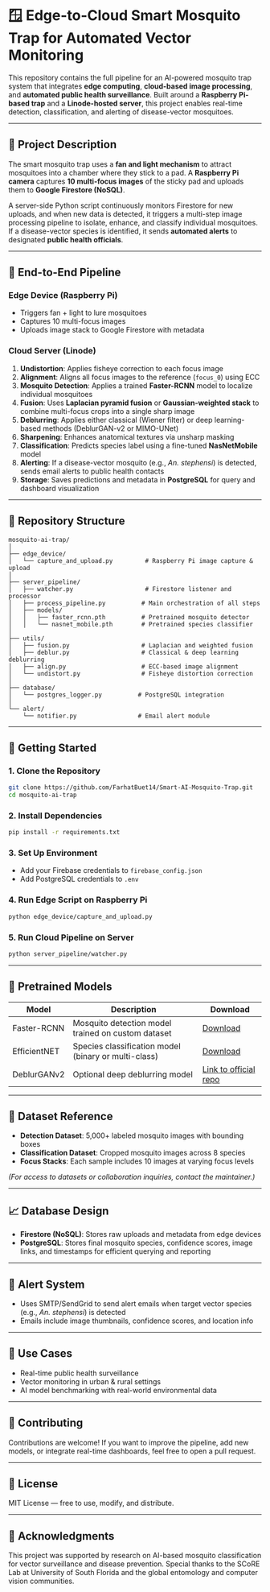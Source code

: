 # 🪟 Edge-to-Cloud Smart Mosquito Trap for Automated Vector Monitoring

This repository contains the full pipeline for an AI-powered mosquito trap system that integrates **edge computing**, **cloud-based image processing**, and **automated public health surveillance**. Built around a **Raspberry Pi-based trap** and a **Linode-hosted server**, this project enables real-time detection, classification, and alerting of disease-vector mosquitoes.

---

## 🫠 Project Description

The smart mosquito trap uses a **fan and light mechanism** to attract mosquitoes into a chamber where they stick to a pad. A **Raspberry Pi camera** captures **10 multi-focus images** of the sticky pad and uploads them to **Google Firestore (NoSQL)**.

A server-side Python script continuously monitors Firestore for new uploads, and when new data is detected, it triggers a multi-step image processing pipeline to isolate, enhance, and classify individual mosquitoes. If a disease-vector species is identified, it sends **automated alerts** to designated **public health officials**.

---

## 🔄 End-to-End Pipeline

### Edge Device (Raspberry Pi)

- Triggers fan + light to lure mosquitoes
- Captures 10 multi-focus images
- Uploads image stack to Google Firestore with metadata

### Cloud Server (Linode)

1. **Undistortion**: Applies fisheye correction to each focus image
2. **Alignment**: Aligns all focus images to the reference (`focus_0`) using ECC
3. **Mosquito Detection**: Applies a trained **Faster-RCNN** model to localize individual mosquitoes
4. **Fusion**: Uses **Laplacian pyramid fusion** or **Gaussian-weighted stack** to combine multi-focus crops into a single sharp image
5. **Deblurring**: Applies either classical (Wiener filter) or deep learning-based methods (DeblurGAN-v2 or MIMO-UNet)
6. **Sharpening**: Enhances anatomical textures via unsharp masking
7. **Classification**: Predicts species label using a fine-tuned **NasNetMobile** model
8. **Alerting**: If a disease-vector mosquito (e.g., *An. stephensi*) is detected, sends email alerts to public health contacts
9. **Storage**: Saves predictions and metadata in **PostgreSQL** for query and dashboard visualization

---

## 📁 Repository Structure

```
mosquito-ai-trap/
│
├── edge_device/
│   └── capture_and_upload.py         # Raspberry Pi image capture & upload
│
├── server_pipeline/
│   ├── watcher.py                    # Firestore listener and processor
│   ├── process_pipeline.py          # Main orchestration of all steps
│   ├── models/
│   │   ├── faster_rcnn.pth          # Pretrained mosquito detector
│   │   └── nasnet_mobile.pth        # Pretrained species classifier
│
├── utils/
│   ├── fusion.py                    # Laplacian and weighted fusion
│   ├── deblur.py                    # Classical & deep learning deblurring
│   ├── align.py                     # ECC-based image alignment
│   └── undistort.py                 # Fisheye distortion correction
│
├── database/
│   └── postgres_logger.py          # PostgreSQL integration
│
└── alert/
    └── notifier.py                 # Email alert module
```

---

## 🚀 Getting Started

### 1. Clone the Repository

```bash
git clone https://github.com/FarhatBuet14/Smart-AI-Mosquito-Trap.git
cd mosquito-ai-trap
```

### 2. Install Dependencies

```bash
pip install -r requirements.txt
```

### 3. Set Up Environment

- Add your Firebase credentials to `firebase_config.json`
- Add PostgreSQL credentials to `.env`

### 4. Run Edge Script on Raspberry Pi

```bash
python edge_device/capture_and_upload.py
```

### 5. Run Cloud Pipeline on Server

```bash
python server_pipeline/watcher.py
```

---

## 📂 Pretrained Models

| Model        | Description                                          | Download                                                           |
| ------------ | ---------------------------------------------------- | ------------------------------------------------------------------ |
| Faster-RCNN  | Mosquito detection model trained on custom dataset   | [Download](https://your-link.com/faster_rcnn.pth)                  |
| EfficientNET | Species classification model (binary or multi-class) | [Download](https://your-link.com/nasnet_mobile.pth)                |
| DeblurGANv2  | Optional deep deblurring model                       | [Link to official repo](https://github.com/VITA-Group/DeblurGANv2) |

---

## 🔗 Dataset Reference

- **Detection Dataset**: 5,000+ labeled mosquito images with bounding boxes
- **Classification Dataset**: Cropped mosquito images across 8 species
- **Focus Stacks**: Each sample includes 10 images at varying focus levels

*(For access to datasets or collaboration inquiries, contact the maintainer.)*

---

## 📈 Database Design

- **Firestore (NoSQL)**: Stores raw uploads and metadata from edge devices
- **PostgreSQL**: Stores final mosquito species, confidence scores, image links, and timestamps for efficient querying and reporting

---

## 🚨 Alert System

- Uses SMTP/SendGrid to send alert emails when target vector species (e.g., *An. stephensi*) is detected
- Emails include image thumbnails, confidence scores, and location info

---

## 📅 Use Cases

- Real-time public health surveillance
- Vector monitoring in urban & rural settings
- AI model benchmarking with real-world environmental data

---

## 🙋 Contributing

Contributions are welcome! If you want to improve the pipeline, add new models, or integrate real-time dashboards, feel free to open a pull request.

---

## 📅 License

MIT License — free to use, modify, and distribute.

---


## 🧳 Acknowledgments

This project was supported by research on AI-based mosquito classification for vector surveillance and disease prevention. Special thanks to the SCoRE Lab at University of South Florida and the global entomology and computer vision communities.

